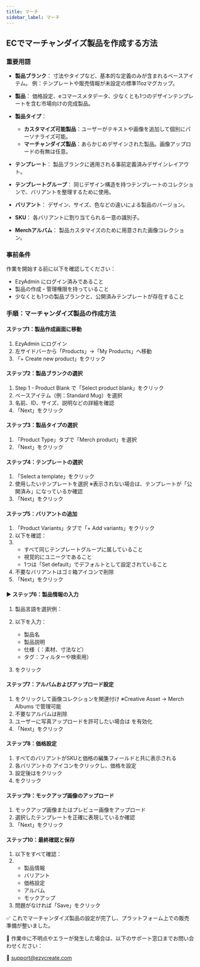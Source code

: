 ```yaml
---
title: マーチ
sidebar_label: マーチ
---
```

## **ECでマーチャンダイズ製品を作成する方法**

###  **重要用語**

* **製品ブランク**：
   寸法やタイプなど、基本的な定義のみが含まれるベースアイテム。
   例：テンプレートや販売情報が未設定の標準11ozマグカップ。
* **製品**：
   価格設定、eコマースメタデータ、少なくとも1つのデザインテンプレートを含む市場向けの完成製品。
* **製品タイプ**：

  * **カスタマイズ可能製品**：ユーザーがテキストや画像を追加して個別にパーソナライズ可能。
  * **マーチャンダイズ製品**：あらかじめデザインされた製品。画像アップロードの有無は任意。
* **テンプレート**：
   製品ブランクに適用される事前定義済みデザインレイアウト。
* **テンプレートグループ**：
   同じデザイン構造を持つテンプレートのコレクションで、バリアントを整理するために使用。
* **バリアント**：
   デザイン、サイズ、色などの違いによる製品のバージョン。
* **SKU**：
   各バリアントに割り当てられる一意の識別子。
* **Merchアルバム**：
   製品カスタマイズのために用意された画像コレクション。

###  **事前条件**

作業を開始する前に以下を確認してください：

* EzyAdmin にログイン済みであること
* 製品の作成・管理権限を持っていること
* 少なくとも1つの製品ブランクと、公開済みテンプレートが存在すること

### **手順：マーチャンダイズ製品の作成方法**

#### **ステップ1：製品作成画面に移動**

1. EzyAdmin にログイン
2. 左サイドバーから「Products」→「My Products」へ移動
3. 「+ Create new product」をクリック

#### **ステップ2：製品ブランクの選択**

1. Step 1 - Product Blank で「Select product blank」をクリック
2. ベースアイテム（例：Standard Mug）を選択
3. 名前、ID、サイズ、説明などの詳細を確認
4. 「Next」をクリック

#### **ステップ3：製品タイプの選択**

1. 「Product Type」タブで「Merch product」を選択
2. 「Next」をクリック

#### **ステップ4：テンプレートの選択**

1. 「Select a template」をクリック
2. 使用したいテンプレートを選択
   ※表示されない場合は、テンプレートが「公開済み」になっているか確認
3. 「Next」をクリック

#### **ステップ5：バリアントの追加**

1. 「Product Variants」タブで「+ Add variants」をクリック
2. 以下を確認：
3. * すべて同じテンプレートグループに属していること
   * 視覚的にユニークであること
   * 1つは「Set default」でデフォルトとして設定されていること
4. 不要なバリアントはゴミ箱アイコンで削除
5. 「Next」をクリック

#### **▶ ステップ6：製品情報の入力**

1. 製品言語を選択例：
2. 以下を入力：

   * 製品名
   * 製品説明
   * 仕様（：素材、寸法など）
   * タグ：フィルターや検索用）
3. をクリック

#### **ステップ7：アルバムおよびアップロード設定**

1. をクリックして画像コレクションを関連付け
   ※Creative Asset → Merch Albums で管理可能
2. 不要なアルバムは削除
3. ユーザーに写真アップロードを許可したい場合は を有効化
4. 「Next」をクリック

#### **ステップ8：価格設定**

1. すべてのバリアントがSKUと価格の編集フィールドと共に表示される
2. 各バリアントの アイコンをクリックし、価格を設定
3. 設定後はをクリック
4. をクリック

#### **ステップ9：モックアップ画像のアップロード**

1. モックアップ画像またはプレビュー画像をアップロード
2. 選択したテンプレートを正確に表現しているか確認
3. 「Next」をクリック

#### **ステップ10：最終確認と保存**

1. 以下をすべて確認：
2. * 製品情報
   * バリアント
   * 価格設定
   * アルバム
   * モックアップ
3. 問題がなければ「Save」をクリック

✅ これでマーチャンダイズ製品の設定が完了し、プラットフォーム上での販売準備が整いました。

 💬 作業中に不明点やエラーが発生した場合は、以下のサポート窓口までお問い合わせください：

 📧 support@ezycreate.com
